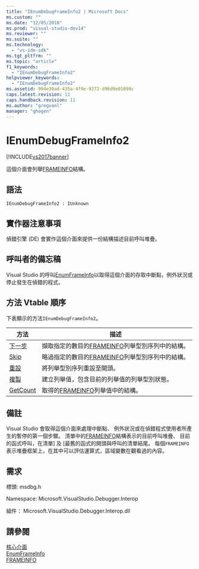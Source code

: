 ```yaml
---
title: "IEnumDebugFrameInfo2 | Microsoft Docs"
ms.custom: ""
ms.date: "12/05/2016"
ms.prod: "visual-studio-dev14"
ms.reviewer: ""
ms.suite: ""
ms.technology: 
  - "vs-ide-sdk"
ms.tgt_pltfrm: ""
ms.topic: "article"
f1_keywords: 
  - "IEnumDebugFrameInfo2"
helpviewer_keywords: 
  - "IEnumDebugFrameInfo2"
ms.assetid: 994e30ad-435a-4f9e-9272-d96d9e01099c
caps.latest.revision: 11
caps.handback.revision: 11
ms.author: "gregvanl"
manager: "ghogen"
---
```

# IEnumDebugFrameInfo2
[!INCLUDE[vs2017banner](../../../code-quality/includes/vs2017banner.md)]

這個介面會列舉[FRAMEINFO](../../../extensibility/debugger/reference/frameinfo.md)結構。  
  
## 語法  
  
```  
IEnumDebugFrameInfo2 : IUnknown  
```  
  
## 實作器注意事項  
 偵錯引擎 \(DE\) 會實作這個介面來提供一份結構描述目前呼叫堆疊。  
  
## 呼叫者的備忘稿  
 Visual Studio 的呼叫[EnumFrameInfo](../../../extensibility/debugger/reference/idebugthread2-enumframeinfo.md)以取得這個介面的存取中斷點，例外狀況或停止發生在偵錯的程式。  
  
## 方法 Vtable 順序  
 下表顯示的方法`IEnumDebugFrameInfo2`。  
  
|方法|描述|  
|--------|--------|  
|[下一步](../Topic/IEnumDebugFrameInfo2::Next.md)|擷取指定的數目的[FRAMEINFO](../../../extensibility/debugger/reference/frameinfo.md)列舉型別序列中的結構。|  
|[Skip](../../../extensibility/debugger/reference/ienumdebugframeinfo2-skip.md)|略過指定的數目的[FRAMEINFO](../../../extensibility/debugger/reference/frameinfo.md)列舉型別序列中的結構。|  
|[重設](../../../extensibility/debugger/reference/ienumdebugframeinfo2-reset.md)|將列舉型別序列重設至開頭。|  
|[複製](../../../extensibility/debugger/reference/ienumdebugframeinfo2-clone.md)|建立列舉值，包含目前的列舉值的列舉型別狀態。|  
|[GetCount](../Topic/IEnumDebugFrameInfo2::GetCount.md)|取得的[FRAMEINFO](../../../extensibility/debugger/reference/frameinfo.md)列舉值中的結構。|  
  
## 備註  
 Visual Studio 會取得這個介面來處理中斷點、 例外狀況或在偵錯程式使用者所產生的暫停的第一個步驟。  清單中的[FRAMEINFO](../../../extensibility/debugger/reference/frameinfo.md)結構表示的目前呼叫堆疊、 目前的函式呼叫，在清單\] 及 \[最舊的函式的開頭與呼叫的清單結尾。  每個`FRAMEINFO`表示堆疊框架上，在其中可以評估運算式，區域變數在觀看過的內容。  
  
## 需求  
 標頭: msdbg.h  
  
 Namespace: Microsoft.VisualStudio.Debugger.Interop  
  
 組件： Microsoft.VisualStudio.Debugger.Interop.dll  
  
## 請參閱  
 [核心介面](../../../extensibility/debugger/reference/core-interfaces.md)   
 [EnumFrameInfo](../../../extensibility/debugger/reference/idebugthread2-enumframeinfo.md)   
 [FRAMEINFO](../../../extensibility/debugger/reference/frameinfo.md)